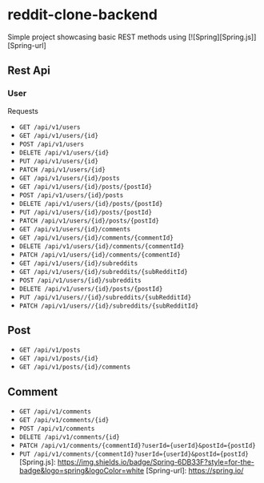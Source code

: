 # reddit-clone-backend

Simple project showcasing basic REST methods using [![Spring][Spring.js]][Spring-url]

## Rest Api

### User

Requests

* ```GET /api/v1/users```
* ```GET /api/v1/users/{id}```
* ```POST /api/v1/users```
* ```DELETE /api/v1/users/{id}```
* ```PUT /api/v1/users/{id}```
* ```PATCH /api/v1/users/{id}```
* ```GET /api/v1/users/{id}/posts```
* ```GET /api/v1/users/{id}/posts/{postId}```
* ```POST /api/v1/users/{id}/posts```
* ```DELETE /api/v1/users/{id}/posts/{postId}```
* ```PUT /api/v1/users/{id}/posts/{postId}```
* ```PATCH /api/v1/users/{id}/posts/{postId}```
* ```GET /api/v1/users/{id}/comments```
* ```GET /api/v1/users/{id}/comments/{commentId}```
* ```DELETE /api/v1/users/{id}/comments/{commentId}```
* ```PATCH /api/v1/users/{id}/comments/{commentId}```
* ```GET /api/v1/users/{id}/subreddits```
* ```GET /api/v1/users/{id}/subreddits/{subRedditId}```
* ```POST /api/v1/users/{id}/subreddits```
* ```DELETE /api/v1/users/{id}/posts/{postId}```
* ```PUT /api/v1/users//{id}/subreddits/{subRedditId}```
* ```PATCH /api/v1/users//{id}/subreddits/{subRedditId}```

## Post

* ```GET /api/v1/posts```
* ```GET /api/v1/posts/{id}```
* ```GET /api/v1/posts/{id}/comments```

## Comment

* ```GET /api/v1/comments```
* ```GET /api/v1/comments/{id}```
* ```POST /api/v1/comments```
* ```DELETE /api/v1/comments/{id}```
* ```PATCH /api/v1/comments/{commentId}?userId={userId}&postId={postId}```
* ```PUT /api/v1/comments/{commentId}?userId={userId}&postId={postId}```
[Spring.js]: https://img.shields.io/badge/Spring-6DB33F?style=for-the-badge&logo=spring&logoColor=white
[Spring-url]: https://spring.io/
